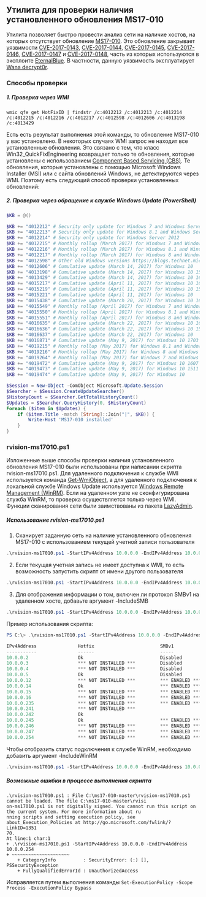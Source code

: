 ## Утилита для проверки наличия установленного обновления MS17-010

Утилита позволяет быстро провести анализ сети на наличие хостов, на которых отсутствует обновление [MS17-010](https://technet.microsoft.com/en-us/library/security/ms17-010.aspx). Это обновление закрывает уязвимости [CVE-2017-0143](http://www.cve.mitre.org/cgi-bin/cvename.cgi?name=CVE-2017-0143), [CVE-2017-0144](http://www.cve.mitre.org/cgi-bin/cvename.cgi?name=CVE-2017-0144), [CVE-2017-0145](http://www.cve.mitre.org/cgi-bin/cvename.cgi?name=CVE-2017-0145), [CVE-2017-0146](http://www.cve.mitre.org/cgi-bin/cvename.cgi?name=CVE-2017-0146), [CVE-2017-0147](http://www.cve.mitre.org/cgi-bin/cvename.cgi?name=CVE-2017-0147) и [CVE-2017-0148](http://www.cve.mitre.org/cgi-bin/cvename.cgi?name=CVE-2017-0148), часть из которых используются в эксплоите [EternalBlue](https://en.wikipedia.org/wiki/EternalBlue). В частности, данную уязвимость эксплуатирует [Wana decrypt0r](https://gist.github.com/rain-1/989428fa5504f378b993ee6efbc0b168).

### Способы проверки

##### 1. Проверка через WMI

```
wmic qfe get HotFixID | findstr /c:4012212 /c:4012213 /c:4012214 /c:4012215 /c:4012216 /c:4012217 /c:4012598 /c:4012606 /c:4013198 /c:4013429
```

Есть есть результат выполнения этой команды, то обновление MS17-010 у вас установлено. В некоторых случаях WMI запрос не находит все установленные обновления. Это связано с тем, что класс Win32_QuickFixEngineering возвращает только те обновления, которые установлены с использованием [Component Based Servicing (CBS)](https://blogs.technet.microsoft.com/askperf/2008/04/23/understanding-component-based-servicing/). Те обновления, которые установлены с помощью Microsoft Windows Installer (MSI) или с сайта обновлений Windows, не детектируются через WMI. Поэтому есть следующий способ проверки установленных обновлений:

##### 2. Проверка через обращение к службе Windows Update (PowerShell)

```powershell
$KB = @()

$KB += "4012212" # Security only update for Windows 7 and Windows Server 2008 R2
$KB += "4012213" # Security only update for Windows 8.1 and Windows Server 2012 R2
$KB += "4012214" # Security only update for Windows Server 2012
$KB += "4012215" # Monthly rollup (March 2017) for Windows 7 and Windows Server 2008 R2
$KB += "4012216" # Monthly rollup (March 2017) for Windows 8.1 and Windows RT 8.1 and Windows Server 2012 R2
$KB += "4012217" # Monthly rollup (March 2017) for Windows 8 and Windows Server 2012
$KB += "4012598" # Other old Windows versions https://blogs.technet.microsoft.com/msrc/2017/05/12/customer-guidance-for-wannacrypt-attacks/
$KB += "4012606" # Cumulative update (March 14, 2017) for Windows 10
$KB += "4013198" # Cumulative update (March 14, 2017) for Windows 10 1511
$KB += "4013429" # Cumulative update (March 14, 2017) for Windows 10 1607
$KB += "4015217" # Cumulative update (April 11, 2017) for Windows 10 1607
$KB += "4015219" # Cumulative update (April 11, 2017) for Windows 10 1511
$KB += "4015221" # Cumulative update (April 11, 2017) for Windows 10
$KB += "4015438" # Cumulative update (March 20, 2017) for Windows 10 1607
$KB += "4015549" # Monthly rollup (April 2017) for Windows 7 and Windows Server 2008 R2
$KB += "4015550" # Monthly rollup (April 2017) for Windows 8.1 and Windows Server 2012 R2
$KB += "4015551" # Monthly rollup (April 2017) for Windows 8 and Windows Server 2012
$KB += "4016635" # Cumulative update (March 22, 2017) for Windows 10 1607
$KB += "4016636" # Cumulative update (March 22, 2017) for Windows 10 1511
$KB += "4016637" # Cumulative update (March 22, 2017) for Windows 10
$KB += "4016871" # Cumulative update (May 9, 2017) for Windows 10 1703
$KB += "4019215" # Monthly rollup (May 2017) for Windows 8.1 and Windows Server 2012 R2
$KB += "4019216" # Monthly rollup (May 2017) for Windows 8 and Windows Server 2012
$KB += "4019264" # Monthly rollup (May 2017) for Windows 7 and Windows Server 2008 R2
$KB += "4019472" # Cumulative update (May 9, 2017) for Windows 10 1607
$KB += "4019473" # Cumulative update (May 9, 2017) for Windows 10 1511
$KB += "4019474" # Cumulative update (May 9, 2017) for Windows 10

$Session = New-Object -ComObject Microsoft.Update.Session
$Searcher = $Session.CreateUpdateSearcher()
$HistoryCount = $Searcher.GetTotalHistoryCount()
$Updates = $Searcher.QueryHistory(0, $HistoryCount)
Foreach ($item in $Updates) {
    if ($item.Title -match [String]::Join("|", $KB)) {
        Write-Host 'MS17-010 installed'
    }
}
```

### rvision-ms17010.ps1
Изложенные выше способы проверки наличия установленного обновления MS17-010 были использованы при написании скрипта rvision-ms17010.ps1. Для удаленного подключения к службе WMI используется команда [Get-WmiObject](https://msdn.microsoft.com/en-us/powershell/reference/5.1/microsoft.powershell.management/get-wmiobject), а для удаленного подключения к локальной службе Windows Update используется [Windows Remote Management (WinRM)](https://msdn.microsoft.com/ru-ru/library/aa384426(v=vs.85).aspx). Если на удаленном узле не сконфигурирована служба WinRM, то проверка осуществляется только через WMI. Функции сканирования сети были заимствованы из пакета [LazyAdmin](https://github.com/BornToBeRoot/PowerShell).

##### Использование rvision-ms17010.ps1

1. Сканирует заданную сеть на наличие установленного обновления MS17-010 с использованием текущей учетной записи пользователя
```powershell
.\rvision-ms17010.ps1 -StartIPv4Address 10.0.0.0 -EndIPv4Address 10.0.0.254
```
2. Если текущая учетная запись не имеет доступна к WMI, то есть возможность запустить скрипт от имени другого пользователя
```powershell
.\rvision-ms17010.ps1 -StartIPv4Address 10.0.0.0 -EndIPv4Address 10.0.0.254 -UseCredentials
```
3. Для отображения информации о том, включен ли протокол SMBv1 на удаленном хосте, добавьте аргумент -IncludeSMB
```powershell
.\rvision-ms17010.ps1 -StartIPv4Address 10.0.0.0 -EndIPv4Address 10.0.0.254 -UseCredentials -IncludeSMB
```

Пример использования скрипта:
```powershell
PS C:\> .\rvision-ms17010.ps1 -StartIPv4Address 10.0.0.0 -EndIPv4Address 10.0.0.254 -UseCredentials -IncludeSMB

IPv4Address               Hotfix                        SMBv1                         Hostname
-----------               ------                        -----                         --------
10.0.0.2                  Ok                            Disabled                      dc1.int.lan
10.0.0.3                  *** NOT INSTALLED ***         Disabled                      dc2.int.lan
10.0.0.4                  *** NOT INSTALLED ***         Disabled                      mail.int.lan
10.0.0.5                  Ok                            Disabled                      sqldb.int.lan
10.0.0.12                 *** NOT INSTALLED ***         *** ENABLED ***               si.int.lan
10.0.0.14                 Ok                            *** ENABLED ***               fp.int.lan
10.0.0.15                 *** NOT INSTALLED ***         *** ENABLED ***               sp.int.lan
10.0.0.16                 *** NOT INSTALLED ***         *** ENABLED ***               siem.int.lan
10.0.0.235                *** NOT INSTALLED ***         *** ENABLED ***               WIN8EN64
10.0.0.241                *** NOT INSTALLED ***                                       WIN7RU32
10.0.0.242                Ok                                                          WIN7EN32
10.0.0.245                Ok                            *** ENABLED ***               WIN10RU64
10.0.0.246                *** NOT INSTALLED ***         *** ENABLED ***               WIN10EN32
10.0.0.247                *** NOT INSTALLED ***         *** ENABLED ***               WIN10EN64
10.0.0.254                *** NOT INSTALLED ***         *** ENABLED ***               WIN2K12R2EN
```

Чтобы отобразить статус подключения к службе WinRM, необходимо добавить аргумент -IncludeWinRM
```powershell
.\rvision-ms17010.ps1 -StartIPv4Address 10.0.0.0 -EndIPv4Address 10.0.0.254 -UseCredentials -IncludeWinRM
```

##### Возможные ошибки в процессе выполнения скрипта

```
.\rvision-ms17010.ps1 : File C:\ms17-010-master\rvision-ms17010.ps1 cannot be loaded. The file C:\ms17-010-master\rvisi
on-ms17010.ps1 is not digitally signed. You cannot run this script on the current system. For more information about ru
nning scripts and setting execution policy, see about_Execution_Policies at http://go.microsoft.com/fwlink/?LinkID=1351
70.
At line:1 char:1
+ .\rvision-ms17010.ps1 -StartIPv4Address 10.0.0.0 -EndIPv4Address 10.0.0.254
+ ~~~~~~~~~~~~~~~~~~~~~
    + CategoryInfo          : SecurityError: (:) [], PSSecurityException
    + FullyQualifiedErrorId : UnauthorizedAccess
```

Исправляется путем выполнения команды ```Set-ExecutionPolicy -Scope Process -ExecutionPolicy Bypass```
